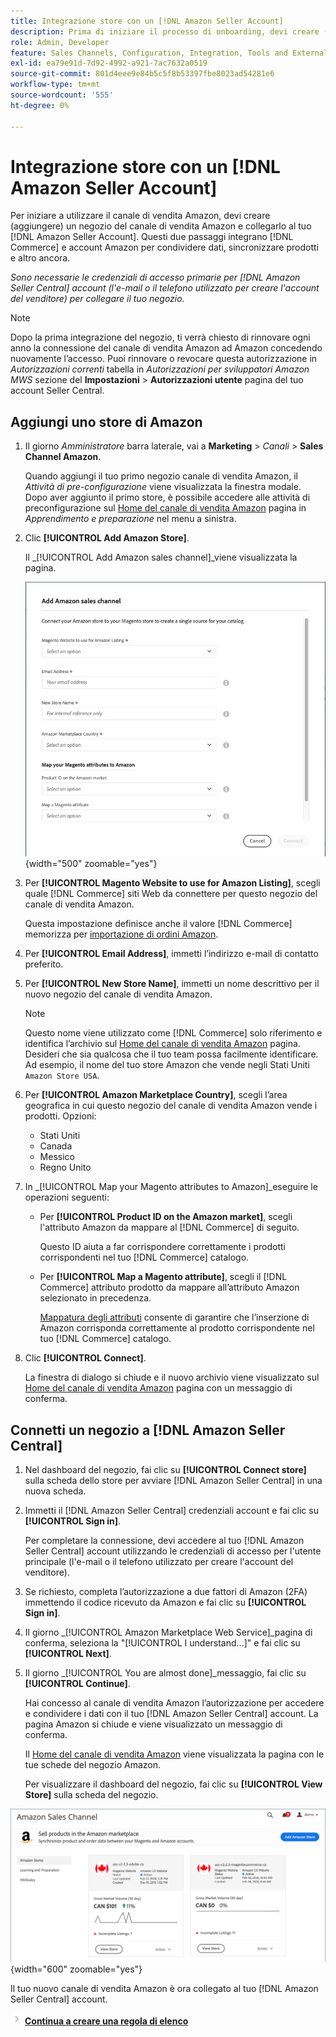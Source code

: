 ```yaml
---
title: Integrazione store con un [!DNL Amazon Seller Account]
description: Prima di iniziare il processo di onboarding, devi creare (aggiungere) un archivio di Sales Channel di Amazon e collegarlo al tuo account Amazon Seller.
role: Admin, Developer
feature: Sales Channels, Configuration, Integration, Tools and External Services
exl-id: ea79e91d-7d92-4992-a921-7ac7632a0519
source-git-commit: 801d4eee9e84b5c5f8b53397fbe8023ad54281e6
workflow-type: tm+mt
source-wordcount: '555'
ht-degree: 0%

---
```


# Integrazione store con un [!DNL Amazon Seller Account]

Per iniziare a utilizzare il canale di vendita Amazon, devi creare (aggiungere) un negozio del canale di vendita Amazon e collegarlo al tuo [!DNL Amazon Seller Account]. Questi due passaggi integrano [!DNL Commerce] e account Amazon per condividere dati, sincronizzare prodotti e altro ancora.

_Sono necessarie le credenziali di accesso primarie per [!DNL Amazon Seller Central] account (l&#39;e-mail o il telefono utilizzato per creare l&#39;account del venditore) per collegare il tuo negozio._

>[!NOTE]
>
>Dopo la prima integrazione del negozio, ti verrà chiesto di rinnovare ogni anno la connessione del canale di vendita Amazon ad Amazon concedendo nuovamente l’accesso. Puoi rinnovare o revocare questa autorizzazione in _Autorizzazioni correnti_ tabella in _Autorizzazioni per sviluppatori Amazon MWS_ sezione del **Impostazioni** > **Autorizzazioni utente** pagina del tuo account Seller Central.

## Aggiungi uno store di Amazon

1. Il giorno _Amministratore_ barra laterale, vai a **Marketing** > _Canali_ > **Sales Channel Amazon**.

   Quando aggiungi il tuo primo negozio canale di vendita Amazon, il _Attività di pre-configurazione_ viene visualizzata la finestra modale. Dopo aver aggiunto il primo store, è possibile accedere alle attività di preconfigurazione sul [Home del canale di vendita Amazon](./amazon-sales-channel-home.md) pagina in _Apprendimento e preparazione_ nel menu a sinistra.

1. Clic **[!UICONTROL Add Amazon Store]**.

   Il _[!UICONTROL Add Amazon sales channel]_viene visualizzata la pagina.

   ![Aggiungi il negozio del canale di vendita Amazon](assets/amazon-store-integration.png){width="500" zoomable="yes"}

1. Per **[!UICONTROL Magento Website to use for Amazon Listing]**, scegli quale [!DNL Commerce] siti Web da connettere per questo negozio del canale di vendita Amazon.

   Questa impostazione definisce anche il valore [!DNL Commerce] memorizza per [importazione di ordini Amazon](./order-settings.md).

1. Per **[!UICONTROL Email Address]**, immetti l’indirizzo e-mail di contatto preferito.

1. Per **[!UICONTROL New Store Name]**, immetti un nome descrittivo per il nuovo negozio del canale di vendita Amazon.

   >[!NOTE]
   >
   >Questo nome viene utilizzato come [!DNL Commerce] solo riferimento e identifica l’archivio sul [Home del canale di vendita Amazon](./amazon-sales-channel-home.md) pagina. Desideri che sia qualcosa che il tuo team possa facilmente identificare. Ad esempio, il nome del tuo store Amazon che vende negli Stati Uniti `Amazon Store USA`.

1. Per **[!UICONTROL Amazon Marketplace Country]**, scegli l’area geografica in cui questo negozio del canale di vendita Amazon vende i prodotti. Opzioni:

   - Stati Uniti
   - Canada
   - Messico
   - Regno Unito

1. In _[!UICONTROL Map your Magento attributes to Amazon]_eseguire le operazioni seguenti:

   - Per **[!UICONTROL Product ID on the Amazon market]**, scegli l&#39;attributo Amazon da mappare al [!DNL Commerce] di seguito.

     Questo ID aiuta a far corrispondere correttamente i prodotti corrispondenti nel tuo [!DNL Commerce] catalogo.

   - Per **[!UICONTROL Map a Magento attribute]**, scegli il [!DNL Commerce] attributo prodotto da mappare all’attributo Amazon selezionato in precedenza.

     [Mappatura degli attributi](./ob-creating-magento-attributes.md) consente di garantire che l’inserzione di Amazon corrisponda correttamente al prodotto corrispondente nel tuo [!DNL Commerce] catalogo.

1. Clic **[!UICONTROL Connect]**.

   La finestra di dialogo si chiude e il nuovo archivio viene visualizzato sul [Home del canale di vendita Amazon](./amazon-sales-channel-home.md) pagina con un messaggio di conferma.

## Connetti un negozio a [!DNL Amazon Seller Central]

1. Nel dashboard del negozio, fai clic su **[!UICONTROL Connect store]** sulla scheda dello store per avviare [!DNL Amazon Seller Central] in una nuova scheda.

1. Immetti il [!DNL Amazon Seller Central] credenziali account e fai clic su **[!UICONTROL Sign in]**.

   Per completare la connessione, devi accedere al tuo [!DNL Amazon Seller Central] account utilizzando le credenziali di accesso per l&#39;utente principale (l&#39;e-mail o il telefono utilizzato per creare l&#39;account del venditore).

1. Se richiesto, completa l’autorizzazione a due fattori di Amazon (2FA) immettendo il codice ricevuto da Amazon e fai clic su **[!UICONTROL Sign in]**.

1. Il giorno _[!UICONTROL Amazon Marketplace Web Service]_pagina di conferma, seleziona la &quot;[!UICONTROL I understand...]&quot; e fai clic su **[!UICONTROL Next]**.

1. Il giorno _[!UICONTROL You are almost done]_messaggio, fai clic su **[!UICONTROL Continue]**.

   Hai concesso al canale di vendita Amazon l’autorizzazione per accedere e condividere i dati con il tuo [!DNL Amazon Seller Central] account. La pagina Amazon si chiude e viene visualizzato un messaggio di conferma.

   Il [Home del canale di vendita Amazon](./amazon-sales-channel-home.md) viene visualizzata la pagina con le tue schede del negozio Amazon.

   Per visualizzare il dashboard del negozio, fai clic su **[!UICONTROL View Store]** sulla scheda del negozio.

![Home del canale di vendita Amazon con nuova scheda del negozio](assets/asc-dashboard-after-2fa.png){width="600" zoomable="yes"}

Il tuo nuovo canale di vendita Amazon è ora collegato al tuo [!DNL Amazon Seller Central] account.

![Icona Successivo](assets/btn-next.png) [**Continua a creare una regola di elenco**](./ob-create-listing-rule.md)
